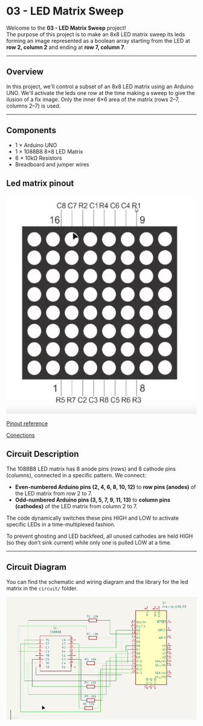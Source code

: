 # 03 - LED Matrix Sweep

Welcome to the **03 - LED Matrix Sweep** project!  
The purpose of this project is to make an 8x8 LED matrix sweep its leds forming an image represented as a boolean array starting from the LED at **row 2, column 2** and ending at **row 7, column 7**.

---

## Overview

In this project, we'll control a subset of an 8x8 LED matrix using an Arduino UNO. We'll activate the leds one row at the time making a sweep to give the ilusion of a fix image. Only the inner 6×6 area of the matrix (rows 2–7, columns 2–7) is used.

---

## Components

- 1 × Arduino UNO  
- 1 × 1088B8 8×8 LED Matrix  
- 6 × 10kΩ Resistors  
- Breadboard and jumper wires  

## Led matrix pinout
![Led matrix pinout](./asets/Led_matrix_8x8.png)

[Pinout reference](./asets/Pinout%20reference.md)

[Conections](./asets/Conections.md)

## Circuit Description

The 1088B8 LED matrix has 8 anode pins (rows) and 8 cathode pins (columns), connected in a specific pattern. We connect:

- **Even-numbered Arduino pins (2, 4, 6, 8, 10, 12)** to **row pins (anodes)** of the LED matrix from row 2 to 7.
- **Odd-numbered Arduino pins (3, 5, 7, 9, 11, 13)** to **column pins (cathodes)** of the LED matrix from column 2 to 7.

The code dynamically switches these pins HIGH and LOW to activate specific LEDs in a time-multiplexed fashion.

To prevent ghosting and LED backfeed, all unused cathodes are held HIGH (so they don’t sink current) while only one is pulled LOW at a time.

---

## Circuit Diagram

You can find the schematic and wiring diagram and the library for the led matrix in the `circuit/` folder.


![Shematic and wiring diagram](./asets/circuit_schemma.png)

